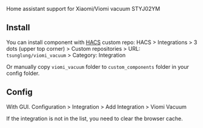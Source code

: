 Home assistant support for Xiaomi/Viomi vacuum STYJ02YM

## Install

You can install component with [HACS](https://hacs.xyz/) custom repo: HACS > Integrations > 3 dots (upper top corner) > Custom repositories > URL: `tsunglung/viomi_vacuum` > Category: Integration

Or manually copy `viomi_vacuum` folder to `custom_components` folder in your config folder. 

## Config

With GUI. Configuration > Integration > Add Integration > Viomi Vacuum

If the integration is not in the list, you need to clear the browser cache.


